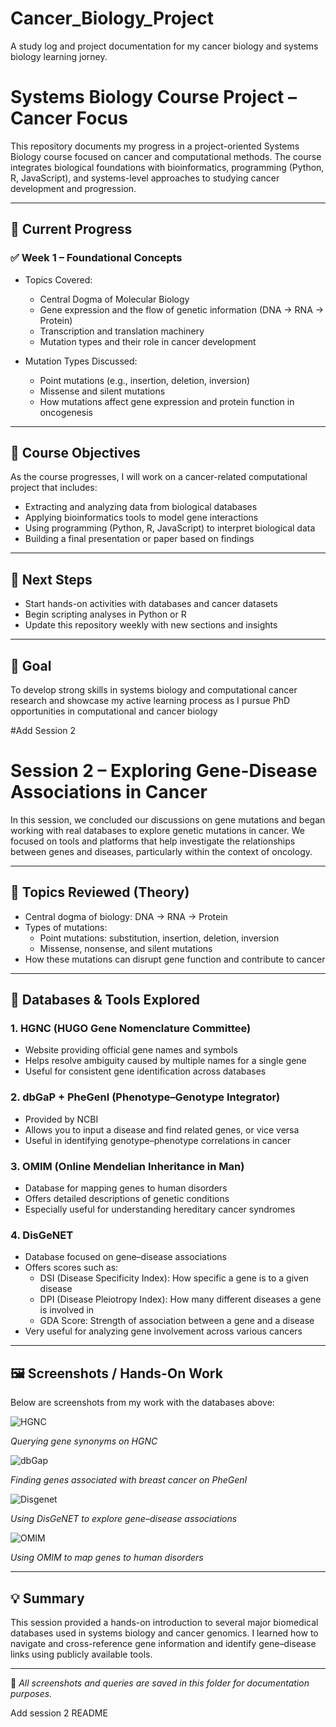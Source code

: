# Cancer_Biology_Project
A study log and project documentation for my cancer biology and systems biology learning jorney.
# Systems Biology Course Project – Cancer Focus

This repository documents my progress in a project-oriented Systems Biology course focused on cancer and computational methods. The course integrates biological foundations with bioinformatics, programming (Python, R, JavaScript), and systems-level approaches to studying cancer development and progression.

---

## 📍 Current Progress

### ✅ Week 1 – Foundational Concepts

- Topics Covered:
  - Central Dogma of Molecular Biology
  - Gene expression and the flow of genetic information (DNA → RNA → Protein)
  - Transcription and translation machinery
  - Mutation types and their role in cancer development

- Mutation Types Discussed:
  - Point mutations (e.g., insertion, deletion, inversion)
  - Missense and silent mutations
  - How mutations affect gene expression and protein function in oncogenesis

---

## 📌 Course Objectives

As the course progresses, I will work on a cancer-related computational project that includes:

- Extracting and analyzing data from biological databases
- Applying bioinformatics tools to model gene interactions
- Using programming (Python, R, JavaScript) to interpret biological data
- Building a final presentation or paper based on findings

---

## 🔄 Next Steps

- Start hands-on activities with databases and cancer datasets
- Begin scripting analyses in Python or R
- Update this repository weekly with new sections and insights

---

## 🧠 Goal

To develop strong skills in systems biology and computational cancer research and showcase my active learning process as I pursue PhD opportunities in computational and cancer biology


#Add Session 2

# Session 2 – Exploring Gene-Disease Associations in Cancer

In this session, we concluded our discussions on gene mutations and began working with real databases to explore genetic mutations in cancer. We focused on tools and platforms that help investigate the relationships between genes and diseases, particularly within the context of oncology.

---

## 🧠 Topics Reviewed (Theory)

- Central dogma of biology: DNA → RNA → Protein
- Types of mutations:
  - Point mutations: substitution, insertion, deletion, inversion
  - Missense, nonsense, and silent mutations
- How these mutations can disrupt gene function and contribute to cancer

---

## 🧪 Databases & Tools Explored

### 1. HGNC (HUGO Gene Nomenclature Committee)
- Website providing official gene names and symbols
- Helps resolve ambiguity caused by multiple names for a single gene
- Useful for consistent gene identification across databases

### 2. dbGaP + PheGenI (Phenotype–Genotype Integrator)
- Provided by NCBI
- Allows you to input a disease and find related genes, or vice versa
- Useful in identifying genotype–phenotype correlations in cancer

### 3. OMIM (Online Mendelian Inheritance in Man)
- Database for mapping genes to human disorders
- Offers detailed descriptions of genetic conditions
- Especially useful for understanding hereditary cancer syndromes

### 4. DisGeNET
- Database focused on gene–disease associations
- Offers scores such as:
  - DSI (Disease Specificity Index): How specific a gene is to a given disease
  - DPI (Disease Pleiotropy Index): How many different diseases a gene is involved in
  - GDA Score: Strength of association between a gene and a disease
- Very useful for analyzing gene involvement across various cancers

---

## 🖼️ Screenshots / Hands-On Work

Below are screenshots from my work with the databases above:

![HGNC](https://github.com/user-attachments/assets/8e8a8814-5220-4306-980a-42ef67b8a210)

*Querying gene synonyms on HGNC*

![dbGap](https://github.com/user-attachments/assets/cd69cb25-b311-4539-a230-290a25d10c3a)

*Finding genes associated with breast cancer on PheGenI*

![Disgenet](https://github.com/user-attachments/assets/726c812c-d55d-4429-95ba-3a3cb95d2297)

*Using DisGeNET to explore gene–disease associations*

![OMIM](https://github.com/user-attachments/assets/c58afa13-3570-4356-ba9d-e201383cd364)

*Using OMIM to map genes to human disorders*

---

## 💡 Summary

This session provided a hands-on introduction to several major biomedical databases used in systems biology and cancer genomics. I learned how to navigate and cross-reference gene information and identify gene–disease links using publicly available tools.

---

📁 *All screenshots and queries are saved in this folder for documentation purposes.*

Add session 2 README
